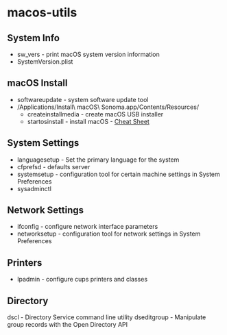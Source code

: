 # macos-utils
## System Info
- sw_vers - print macOS system version information
- SystemVersion.plist
## macOS Install
- softwareupdate - system software update tool
- /Applications/Install\ macOS\ Sonoma.app/Contents/Resources/
  - createinstallmedia - create macOS USB installer
  - startosinstall - install macOS - [Cheat Sheet](https://gist.github.com/acodega/57766c52a18a828b1ec44ad2492b5127)
## System Settings
- languagesetup - Set the primary language for the system
- cfprefsd - defaults server
- systemsetup - configuration tool for certain machine settings in System Preferences
- sysadminctl
## Network Settings
- ifconfig - configure network interface parameters
- networksetup - configuration tool for network settings in System Preferences
## Printers
- lpadmin - configure cups printers and classes
## Directory
dscl - Directory Service command line utility
dseditgroup - Manipulate group records with the Open Directory API
##
